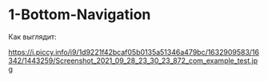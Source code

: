 # 1-Bottom-Navigation

Как выглядит:

https://i.piccy.info/i9/1d9221f42bcaf05b0135a51346a479bc/1632909583/16342/1443259/Screenshot_2021_09_28_23_30_23_872_com_example_test.jpg
